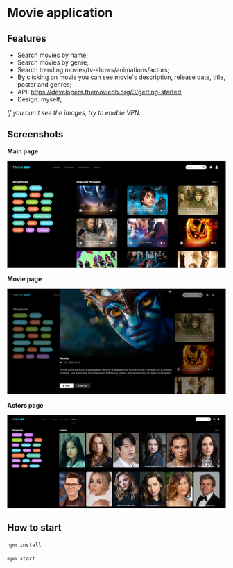 # Movie application

## Features

-   Search movies by name;
-   Search movies by genre;
-   Search trending movies/tv-shows/animations/actors;
-   By clicking on movie you can see movie`s description, release date, title,
    poster and genres;
-   API: https://developers.themoviedb.org/3/getting-started;
-   Design: myself;

_If you can't see the images, try to enable VPN._

## Screenshots

**Main page**

![main-page](https://github.com/karpov159/screenshots/blob/main/movie-app/main-page.PNG)

**Movie page**

![movie-page](https://github.com/karpov159/screenshots/blob/main/movie-app/movie-page.PNG)

**Actors page**

![main-page](https://github.com/karpov159/screenshots/blob/main/movie-app/actors-page.PNG)

## How to start

`npm install`

`mpm start`
